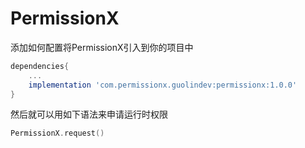# PermissionX

添加如何配置将PermissionX引入到你的项目中

```groovy
dependencies{
    ...
    implementation 'com.permissionx.guolindev:permissionx:1.0.0'
}
```

然后就可以用如下语法来申请运行时权限

```kotlin
PermissionX.request()
```